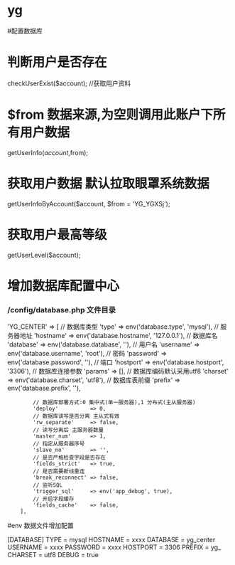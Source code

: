 # yg

#配置数据库

#  判断用户是否存在
checkUserExist($account);
//获取用户资料  
# $from 数据来源,为空则调用此账户下所有用户数据
getUserInfo($account,$from);
# 获取用户数据 默认拉取眼罩系统数据
getUserInfoByAccount($account, $from = 'YG_YGXSj');
# 获取用户最高等级
getUserLevel($account);


# 增加数据库配置中心

### /config/database.php 文件目录


 'YG_CENTER' => [
            // 数据库类型
            'type'            => env('database.type', 'mysql'),
            // 服务器地址
            'hostname'        => env('database.hostname', '127.0.0.1'),
            // 数据库名
            'database'        => env('database.database', ''),
            // 用户名
            'username'        => env('database.username', 'root'),
            // 密码
            'password'        => env('database.password', ''),
            // 端口
            'hostport'        => env('database.hostport', '3306'),
            // 数据库连接参数
            'params'          => [],
            // 数据库编码默认采用utf8
            'charset'         => env('database.charset', 'utf8'),
            // 数据库表前缀
            'prefix'          => env('database.prefix', ''),

            // 数据库部署方式:0 集中式(单一服务器),1 分布式(主从服务器)
            'deploy'          => 0,
            // 数据库读写是否分离 主从式有效
            'rw_separate'     => false,
            // 读写分离后 主服务器数量
            'master_num'      => 1,
            // 指定从服务器序号
            'slave_no'        => '',
            // 是否严格检查字段是否存在
            'fields_strict'   => true,
            // 是否需要断线重连
            'break_reconnect' => false,
            // 监听SQL
            'trigger_sql'     => env('app_debug', true),
            // 开启字段缓存
            'fields_cache'    => false,
        ],



#env 数据文件增加配置

[DATABASE]
TYPE = mysql
HOSTNAME = xxxx
DATABASE = yg_center
USERNAME = xxxx
PASSWORD = xxxx
HOSTPORT = 3306
PREFIX = yg_
CHARSET = utf8
DEBUG = true



